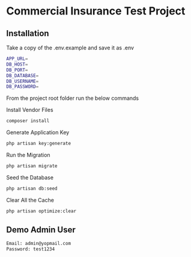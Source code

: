 # Commercial Insurance Test Project



## Installation

Take a copy of the .env.example and save it as .env

```bash
APP_URL=
DB_HOST=
DB_PORT=
DB_DATABASE=
DB_USERNAME=
DB_PASSWORD=
```

From the project root folder run the below commands

Install Vendor Files

```bash
composer install
```

Generate Application Key

```bash
php artisan key:generate
```

Run the Migration

```bash
php artisan migrate
```

Seed the Database

```bash
php artisan db:seed
```

Clear All the Cache

```bash
php artisan optimize:clear

```

## Demo Admin User
```bash
Email: admin@yopmail.com
Password: test1234
```